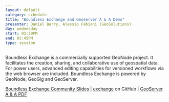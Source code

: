 ```yaml
---
layout: default
category: schedule
title: "Boundless Exchange and Geoserver A & A Demo"
presenter: Daniel Berry, Alessio Fabiani (GeoSolutions)
day: wednesday
start: 03:30PM
end: 03:45PM
type: session
---
```


Boundless Exchange is a commercially supported GeoNode project. It facilitates the creation, sharing, and collaborative use of geospatial data. For power users, advanced editing capabilities for versioned workflows via the web browser are included. Boundless Exchange is powered by GeoNode, GeoGig and GeoServer.

[Boundless Exchange Community Slides](http://slides.com/danielberry/deck/live#/)
|
[exchange](https://github.com/boundlessgeo/exchange) on GitHub
|
[GeoServer A & A PDF](http://www.geo-solutions.it/)
